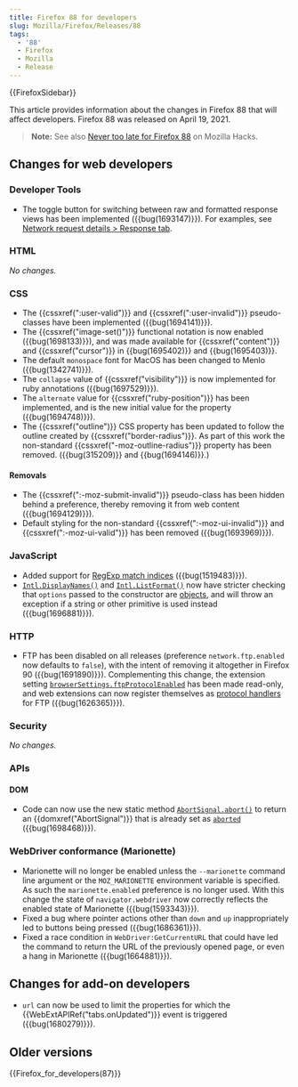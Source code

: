 ```yaml
---
title: Firefox 88 for developers
slug: Mozilla/Firefox/Releases/88
tags:
  - '88'
  - Firefox
  - Mozilla
  - Release
---
```

{{FirefoxSidebar}}

This article provides information about the changes in Firefox 88 that will affect developers. Firefox 88 was released on April 19, 2021.

> **Note:** See also [Never too late for Firefox 88](https://hacks.mozilla.org/2021/04/never-too-late-for-firefox-88/) on Mozilla Hacks.

## Changes for web developers

### Developer Tools

- The toggle button for switching between raw and formatted response views has been implemented ({{bug(1693147)}}). For examples, see [Network request details > Response tab](/en-US/docs/Tools/Network_Monitor/request_details#response_tab).

### HTML

_No changes._

### CSS

- The {{cssxref(":user-valid")}} and {{cssxref(":user-invalid")}} pseudo-classes have been implemented ({{bug(1694141)}}).
- The {{cssxref("image-set()")}} functional notation is now enabled ({{bug(1698133)}}), and was made available for {{cssxref("content")}} and {{cssxref("cursor")}} in {{bug(1695402)}} and {{bug(1695403)}}.
- The default `monospace` font for MacOS has been changed to Menlo ({{bug(1342741)}}).
- The `collapse` value of {{cssxref("visibility")}} is now implemented for ruby annotations ({{bug(1697529)}}).
- The `alternate` value for {{cssxref("ruby-position")}} has been implemented, and is the new initial value for the property ({{bug(1694748)}}).
- The {{cssxref("outline")}} CSS property has been updated to follow the outline created by {{cssxref("border-radius")}}. As part of this work the non-standard {{cssxref("-moz-outline-radius")}} property has been removed. ({{bug(315209)}} and {{bug(1694146)}}.)

#### Removals

- The {{cssxref(":-moz-submit-invalid")}} pseudo-class has been hidden behind a preference, thereby removing it from web content ({{bug(1694129)}}).
- Default styling for the non-standard {{cssxref(":-moz-ui-invalid")}} and {{cssxref(":-moz-ui-valid")}} has been removed ({{bug(1693969)}}).

### JavaScript

- Added support for [RegExp match indices](/en-US/docs/Web/JavaScript/Reference/Global_Objects/RegExp/exec) ({{bug(1519483)}}).
- [`Intl.DisplayNames()`](/en-US/docs/Web/JavaScript/Reference/Global_Objects/Intl/DisplayNames/DisplayNames) and [`Intl.ListFormat()`](/en-US/docs/Web/JavaScript/Reference/Global_Objects/Intl/ListFormat/ListFormat) now have stricter checking that `options` passed to the constructor are [objects](/en-US/docs/Learn/JavaScript/Objects), and will throw an exception if a string or other primitive is used instead ({{bug(1696881)}}).

### HTTP

- FTP has been disabled on all releases (preference `network.ftp.enabled` now defaults to `false`), with the intent of removing it altogether in Firefox 90 ({{bug(1691890)}}). Complementing this change, the extension setting [`browserSettings.ftpProtocolEnabled`](/en-US/docs/Mozilla/Add-ons/WebExtensions/API/browserSettings/ftpProtocolEnabled) has been made read-only, and web extensions can now register themselves as [protocol handlers](/en-US/docs/Mozilla/Add-ons/WebExtensions/manifest.json/protocol_handlers) for FTP ({{bug(1626365)}}).

### Security

_No changes._

### APIs

#### DOM

- Code can now use the new static method [`AbortSignal.abort()`](/en-US/docs/Web/API/AbortSignal/abort) to return an {{domxref("AbortSignal")}} that is already set as [`aborted`](/en-US/docs/Web/API/AbortSignal/aborted) ({{bug(1698468)}}).

### WebDriver conformance (Marionette)

- Marionette will no longer be enabled unless the `--marionette` command line argument or the `MOZ_MARIONETTE` environment variable is specified. As such the `marionette.enabled` preference is no longer used. With this change the state of `navigator.webdriver` now correctly reflects the enabled state of Marionette ({{bug(1593343)}}).
- Fixed a bug where pointer actions other than `down` and `up` inappropriately led to buttons being pressed ({{bug(1686361)}}).
- Fixed a race condition in `WebDriver:GetCurrentURL` that could have led the command to return the URL of the previously opened page, or even a hang in Marionette ({{bug(1664881)}}).

## Changes for add-on developers

- `url` can now be used to limit the properties for which the {{WebExtAPIRef("tabs.onUpdated")}} event is triggered ({{bug(1680279)}}).

## Older versions

{{Firefox_for_developers(87)}}
